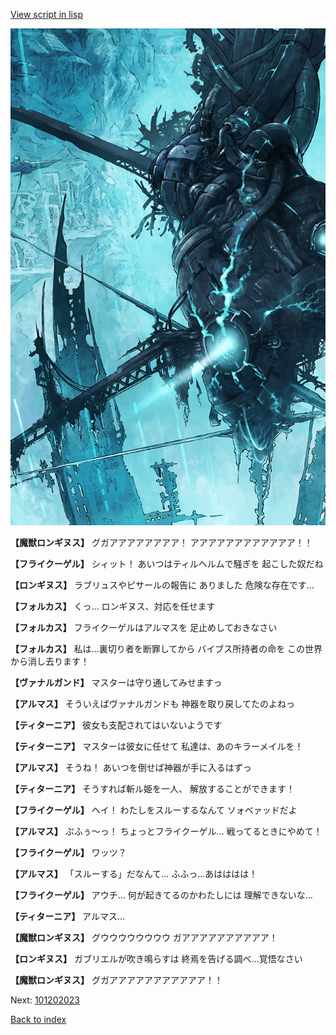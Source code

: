 [View script in lisp](../scripts/101202021.txt)

![underground_world_3.png](../images/backgrounds/underground_world_3.png)

**【魔獣ロンギヌス】**
グガアアアアアアアア！
アアアアアアアアアアアア！！

**【フライクーゲル】**
シィット！
あいつはティルヘルムで騒ぎを
起こした奴だね

**【ロンギヌス】**
ラブリュスやピサールの報告に
ありました
危険な存在です…

**【フォルカス】**
くっ…
ロンギヌス、対応を任せます

**【フォルカス】**
フライクーゲルはアルマスを
足止めしておきなさい

**【フォルカス】**
私は…裏切り者を断罪してから
バイブス所持者の命を
この世界から消し去ります！

**【ヴァナルガンド】**
マスターは守り通してみせますっ

**【アルマス】**
そういえばヴァナルガンドも
神器を取り戻してたのよねっ

**【ティターニア】**
彼女も支配されてはいないようです

**【ティターニア】**
マスターは彼女に任せて
私達は、あのキラーメイルを！

**【アルマス】**
そうね！
あいつを倒せば神器が手に入るはずっ

**【ティターニア】**
そうすれば斬ル姫を一人、
解放することができます！

**【フライクーゲル】**
ヘイ！
わたしをスルーするなんて
ソォベァッドだよ

**【アルマス】**
ぷふぅ～っ！
ちょっとフライクーゲル…
戦ってるときにやめて！

**【フライクーゲル】**
ワッツ？

**【アルマス】**
「スルーする」だなんて…
ふふっ…あはははは！

**【フライクーゲル】**
アウチ…
何が起きてるのかわたしには
理解できないな…

**【ティターニア】**
アルマス…

**【魔獣ロンギヌス】**
グウウウウウウウウ
ガアアアアアアアアアア！

**【ロンギヌス】**
ガブリエルが吹き鳴らすは
終焉を告げる調べ…覚悟なさい

**【魔獣ロンギヌス】**
グガアアアアアアアアアアア！！

Next: [101202023](101202023.md)

[Back to index](index.md)
